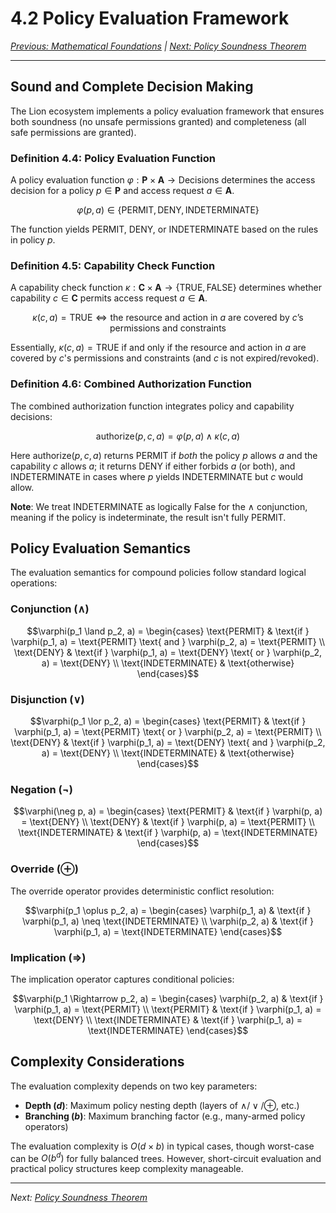 # 4.2 Policy Evaluation Framework

_[Previous: Mathematical Foundations](ch4-1-mathematical-foundations.md) |
[Next: Policy Soundness Theorem](ch4-3-theorem-4.1.md)_

---

## Sound and Complete Decision Making

The Lion ecosystem implements a policy evaluation framework that ensures both
soundness (no unsafe permissions granted) and completeness (all safe permissions
are granted).

### Definition 4.4: Policy Evaluation Function

A policy evaluation function
$\varphi: \mathbf{P} \times \mathbf{A} \to \text{Decisions}$ determines the
access decision for a policy $p \in \mathbf{P}$ and access request
$a \in \mathbf{A}$.

$$\varphi(p, a) \in \{\text{PERMIT}, \text{DENY}, \text{INDETERMINATE}\}$$

The function yields PERMIT, DENY, or INDETERMINATE based on the rules in policy
$p$.

### Definition 4.5: Capability Check Function

A capability check function
$\kappa: \mathbf{C} \times \mathbf{A} \to \{\text{TRUE}, \text{FALSE}\}$
determines whether capability $c \in \mathbf{C}$ permits access request
$a \in \mathbf{A}$.

$$\kappa(c,a) = \text{TRUE} \iff \text{the resource and action in } a \text{ are covered by } c\text{'s permissions and constraints}$$

Essentially, $\kappa(c,a) = \text{TRUE}$ if and only if the resource and action
in $a$ are covered by $c$'s permissions and constraints (and $c$ is not
expired/revoked).

### Definition 4.6: Combined Authorization Function

The combined authorization function integrates policy and capability decisions:

$$\text{authorize}(p, c, a) = \varphi(p, a) \land \kappa(c, a)$$

Here $\text{authorize}(p,c,a)$ returns PERMIT if _both_ the policy $p$ allows
$a$ and the capability $c$ allows $a$; it returns DENY if either forbids $a$ (or
both), and INDETERMINATE in cases where $p$ yields INDETERMINATE but $c$ would
allow.

**Note**: We treat INDETERMINATE as logically False for the $\land$ conjunction,
meaning if the policy is indeterminate, the result isn't fully PERMIT.

## Policy Evaluation Semantics

The evaluation semantics for compound policies follow standard logical
operations:

### Conjunction ($\land$)

$$\varphi(p_1 \land p_2, a) = \begin{cases}
\text{PERMIT} & \text{if } \varphi(p_1, a) = \text{PERMIT} \text{ and } \varphi(p_2, a) = \text{PERMIT} \\
\text{DENY} & \text{if } \varphi(p_1, a) = \text{DENY} \text{ or } \varphi(p_2, a) = \text{DENY} \\
\text{INDETERMINATE} & \text{otherwise}
\end{cases}$$

### Disjunction ($\lor$)

$$\varphi(p_1 \lor p_2, a) = \begin{cases}
\text{PERMIT} & \text{if } \varphi(p_1, a) = \text{PERMIT} \text{ or } \varphi(p_2, a) = \text{PERMIT} \\
\text{DENY} & \text{if } \varphi(p_1, a) = \text{DENY} \text{ and } \varphi(p_2, a) = \text{DENY} \\
\text{INDETERMINATE} & \text{otherwise}
\end{cases}$$

### Negation ($\neg$)

$$\varphi(\neg p, a) = \begin{cases}
\text{PERMIT} & \text{if } \varphi(p, a) = \text{DENY} \\
\text{DENY} & \text{if } \varphi(p, a) = \text{PERMIT} \\
\text{INDETERMINATE} & \text{if } \varphi(p, a) = \text{INDETERMINATE}
\end{cases}$$

### Override ($\oplus$)

The override operator provides deterministic conflict resolution:

$$\varphi(p_1 \oplus p_2, a) = \begin{cases}
\varphi(p_1, a) & \text{if } \varphi(p_1, a) \neq \text{INDETERMINATE} \\
\varphi(p_2, a) & \text{if } \varphi(p_1, a) = \text{INDETERMINATE}
\end{cases}$$

### Implication ($\Rightarrow$)

The implication operator captures conditional policies:

$$\varphi(p_1 \Rightarrow p_2, a) = \begin{cases}
\varphi(p_2, a) & \text{if } \varphi(p_1, a) = \text{PERMIT} \\
\text{PERMIT} & \text{if } \varphi(p_1, a) = \text{DENY} \\
\text{INDETERMINATE} & \text{if } \varphi(p_1, a) = \text{INDETERMINATE}
\end{cases}$$

## Complexity Considerations

The evaluation complexity depends on two key parameters:

- **Depth ($d$)**: Maximum policy nesting depth (layers of $\land/\lor/\oplus$,
  etc.)
- **Branching ($b$)**: Maximum branching factor (e.g., many-armed policy
  operators)

The evaluation complexity is $O(d \times b)$ in typical cases, though worst-case
can be $O(b^d)$ for fully balanced trees. However, short-circuit evaluation and
practical policy structures keep complexity manageable.

---

_Next: [Policy Soundness Theorem](ch4-3-theorem-4.1.md)_

